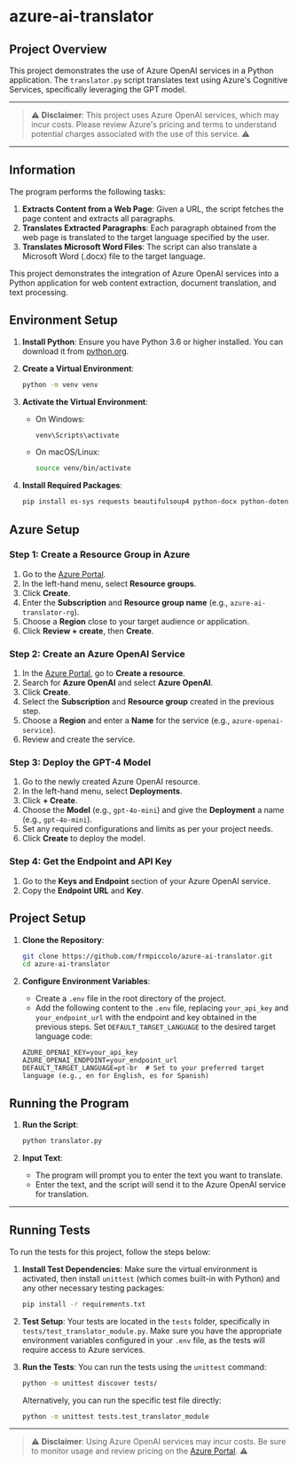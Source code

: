 # azure-ai-translator

## Project Overview

This project demonstrates the use of Azure OpenAI services in a Python application. The `translator.py` script translates text using Azure's Cognitive Services, specifically leveraging the GPT model.

---

> ⚠ **Disclaimer**: This project uses Azure OpenAI services, which may incur costs. Please review Azure's pricing and terms to understand potential charges associated with the use of this service. ⚠

---

## Information

The program performs the following tasks:

1. **Extracts Content from a Web Page**: Given a URL, the script fetches the page content and extracts all paragraphs.
2. **Translates Extracted Paragraphs**: Each paragraph obtained from the web page is translated to the target language specified by the user.
3. **Translates Microsoft Word Files**: The script can also translate a Microsoft Word (.docx) file to the target language.

This project demonstrates the integration of Azure OpenAI services into a Python application for web content extraction, document translation, and text processing.


## Environment Setup

1. **Install Python**: Ensure you have Python 3.6 or higher installed. You can download it from [python.org](https://www.python.org/).

2. **Create a Virtual Environment**:
    ```bash
    python -m venv venv
    ```

3. **Activate the Virtual Environment**:
    - On Windows:
        ```bash
        venv\Scripts\activate
        ```
    - On macOS/Linux:
        ```bash
        source venv/bin/activate
        ```

4. **Install Required Packages**:
    ```bash
    pip install os-sys requests beautifulsoup4 python-docx python-dotenv
    ```

## Azure Setup

### Step 1: Create a Resource Group in Azure

1. Go to the [Azure Portal](https://portal.azure.com/).
2. In the left-hand menu, select **Resource groups**.
3. Click **Create**.
4. Enter the **Subscription** and **Resource group name** (e.g., `azure-ai-translator-rg`).
5. Choose a **Region** close to your target audience or application.
6. Click **Review + create**, then **Create**.

### Step 2: Create an Azure OpenAI Service

1. In the [Azure Portal](https://portal.azure.com/), go to **Create a resource**.
2. Search for **Azure OpenAI** and select **Azure OpenAI**.
3. Click **Create**.
4. Select the **Subscription** and **Resource group** created in the previous step.
5. Choose a **Region** and enter a **Name** for the service (e.g., `azure-openai-service`).
6. Review and create the service.

### Step 3: Deploy the GPT-4 Model

1. Go to the newly created Azure OpenAI resource.
2. In the left-hand menu, select **Deployments**.
3. Click **+ Create**.
4. Choose the **Model** (e.g., `gpt-4o-mini`) and give the **Deployment** a name (e.g., `gpt-4o-mini`).
5. Set any required configurations and limits as per your project needs.
6. Click **Create** to deploy the model.

### Step 4: Get the Endpoint and API Key

1. Go to the **Keys and Endpoint** section of your Azure OpenAI service.
2. Copy the **Endpoint URL** and **Key**.


## Project Setup

1. **Clone the Repository**:
    ```bash
    git clone https://github.com/frmpiccolo/azure-ai-translator.git
    cd azure-ai-translator
    ```

2. **Configure Environment Variables**:
    - Create a `.env` file in the root directory of the project.
    - Add the following content to the `.env` file, replacing `your_api_key` and `your_endpoint_url` with the endpoint and key obtained in the previous steps. Set `DEFAULT_TARGET_LANGUAGE` to the desired target language code:
    
    ```env
    AZURE_OPENAI_KEY=your_api_key
    AZURE_OPENAI_ENDPOINT=your_endpoint_url
    DEFAULT_TARGET_LANGUAGE=pt-br  # Set to your preferred target language (e.g., en for English, es for Spanish)    
    ```

## Running the Program

1. **Run the Script**:
    ```bash
    python translator.py
    ```

2. **Input Text**:
    - The program will prompt you to enter the text you want to translate.
    - Enter the text, and the script will send it to the Azure OpenAI service for translation.

---

## Running Tests

To run the tests for this project, follow the steps below:

1. **Install Test Dependencies**:
    Make sure the virtual environment is activated, then install `unittest` (which comes built-in with Python) and any other necessary testing packages:
    ```bash
    pip install -r requirements.txt
    ```

2. **Test Setup**:
    Your tests are located in the `tests` folder, specifically in `tests/test_translator_module.py`. Make sure you have the appropriate environment variables configured in your `.env` file, as the tests will require access to Azure services.

3. **Run the Tests**:
    You can run the tests using the `unittest` command:
    ```bash
    python -m unittest discover tests/
    ```

    Alternatively, you can run the specific test file directly:
    ```bash
    python -m unittest tests.test_translator_module
    ```

---

> ⚠ **Disclaimer**: Using Azure OpenAI services may incur costs. Be sure to monitor usage and review pricing on the [Azure Portal](https://portal.azure.com/). ⚠
